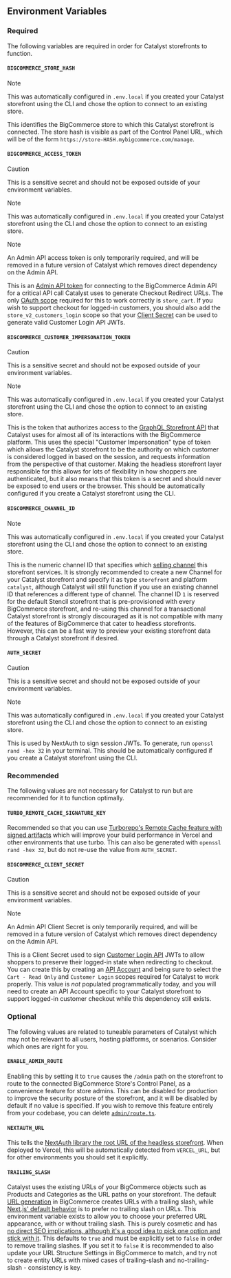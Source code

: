 ## Environment Variables

### Required
The following variables are required in order for Catalyst storefronts to function.

#### `BIGCOMMERCE_STORE_HASH`

> [!NOTE]
> This was automatically configured in `.env.local` if you created your Catalyst storefront using the CLI and chose the option to connect to an existing store.

This identifies the BigCommerce store to which this Catalyst storefront is connected. The store hash is visible as part of the Control Panel URL, which will be of the form `https://store-HASH.mybigcommerce.com/manage`.

#### `BIGCOMMERCE_ACCESS_TOKEN`

> [!CAUTION]
> This is a sensitive secret and should not be exposed outside of your environment variables.

> [!NOTE]
> This was automatically configured in `.env.local` if you created your Catalyst storefront using the CLI and chose the option to connect to an existing store.

> [!NOTE]
> An Admin API access token is only temporarily required, and will be removed in a future version of Catalyst which removes direct dependency on the Admin API.

This is an [Admin API token](https://support.bigcommerce.com/s/article/Store-API-Accounts?language=en_US#creating) for connecting to the BigCommerce Admin API for a critical API call Catalyst uses to generate Checkout Redirect URLs. The only [OAuth scope](https://developer.bigcommerce.com/docs/start/authentication/api-accounts#store-resource-scopes) required for this to work correctly is `store_cart`. If you wish to support checkout for logged-in customers, you should also add the `store_v2_customers_login` scope so that your [Client Secret](#bigcommerce_client_secret) can be used to generate valid Customer Login API JWTs.

#### `BIGCOMMERCE_CUSTOMER_IMPERSONATION_TOKEN`

> [!CAUTION]
> This is a sensitive secret and should not be exposed outside of your environment variables.

> [!NOTE]
> This was automatically configured in `.env.local` if you created your Catalyst storefront using the CLI and chose the option to connect to an existing store.

This is the token that authorizes access to the [GraphQL Storefront API](https://developer.bigcommerce.com/docs/storefront/graphql) that Catalyst uses for almost all of its interactions with the BigCommerce platform. This uses the special "Customer Impersonation" type of token which allows the Catalyst storefront to be the authority on which customer is considered logged in based on the session, and requests information from the perspective of that customer. Making the headless storefront layer responsible for this allows for lots of flexibility in how shoppers are authenticated, but it also means that this token is a secret and should never be exposed to end users or the browser. This should be automatically configured if you create a Catalyst storefront using the CLI.

#### `BIGCOMMERCE_CHANNEL_ID`

> [!NOTE]
> This was automatically configured in `.env.local` if you created your Catalyst storefront using the CLI and chose the option to connect to an existing store.

This is the numeric channel ID that specifies which [selling channel](https://developer.bigcommerce.com/docs/rest-management/channels#channels) this storefront services. It is strongly recommended to create a new Channel for your Catalyst storefront and specify it as type `storefront` and platform `catalyst`, although Catalyst will still function if you use an existing channel ID that references a different type of channel. The channel ID `1` is reserved for the default Stencil storefront that is pre-provisioned with every BigCommerce storefront, and re-using this channel for a transactional Catalyst storefront is strongly discouraged as it is not compatible with many of the features of BigCommerce that cater to headless storefronts. However, this can be a fast way to preview your existing storefront data through a Catalyst storefront if desired.

#### `AUTH_SECRET`

> [!CAUTION]
> This is a sensitive secret and should not be exposed outside of your environment variables.

> [!NOTE]
> This was automatically configured in `.env.local` if you created your Catalyst storefront using the CLI and chose the option to connect to an existing store.

This is used by NextAuth to sign session JWTs. To generate, run `openssl rand -hex 32` in your terminal. This should be automatically configured if you create a Catalyst storefront using the CLI.

### Recommended
The following values are not necessary for Catalyst to run but are recommended for it to function optimally.


#### `TURBO_REMOTE_CACHE_SIGNATURE_KEY`
Recommended so that you can use [Turborepo's Remote Cache feature with signed artifacts](https://turbo.build/repo/docs/core-concepts/remote-caching#artifact-integrity-and-authenticity-verification) which will improve your build performance in Vercel and other environments that use turbo. This can also be generated with `openssl rand -hex 32`, but do not re-use the value from `AUTH_SECRET`.

#### `BIGCOMMERCE_CLIENT_SECRET`

> [!CAUTION]
> This is a sensitive secret and should not be exposed outside of your environment variables.

> [!NOTE]
> An Admin API Client Secret is only temporarily required, and will be removed in a future version of Catalyst which removes direct dependency on the Admin API.

This is a Client Secret used to sign [Customer Login API](https://developer.bigcommerce.com/docs/start/authentication/customer-login) JWTs to allow shoppers to preserve their logged-in state when redirecting to checkout. You can create this by creating an [API Account](https://support.bigcommerce.com/s/article/Store-API-Accounts?language=en_US#creating) and being sure to select the `Cart - Read Only` and `Customer Login` scopes required for Catalyst to work properly. This value is _not_ populated programmatically today, and you will need to create an API Account specific to your Catalyst storefront to support logged-in customer checkout while this dependency still exists.

### Optional
The following values are related to tuneable parameters of Catalyst which may not be relevant to all users, hosting platforms, or scenarios. Consider which ones are right for you.

#### `ENABLE_ADMIN_ROUTE`
Enabling this by setting it to `true` causes the `/admin` path on the storefront to route to the connected BigCommerce Store's Control Panel, as a convenience feature for store admins. This can be disabled for production to improve the security posture of the storefront, and it will be disabled by default if no value is specified. If you wish to remove this feature entirely from your codebase, you can delete [`admin/route.ts`](https://github.com/bigcommerce/catalyst/blob/main/apps/core/app/admin/route.ts).

#### `NEXTAUTH_URL`
This tells the [NextAuth library the root URL of the headless storefront](https://next-auth.js.org/configuration/options#nextauth_url). When deployed to Vercel, this will be automatically detected from `VERCEL_URL`, but for other environments you should set it explicitly.

#### `TRAILING_SLASH`
Catalyst uses the existing URLs of your BigCommerce objects such as Products and Categories as the URL paths on your storefront. The default [URL generation](https://support.bigcommerce.com/s/article/Store-Settings?language=en_US#url-structure) in BigCommerce creates URLs with a trailing slash, while [Next.js' default behavior](https://nextjs.org/docs/app/api-reference/next-config-js/trailingSlash) is to prefer no trailing slash on URLs. This environment variable exists to allow you to choose your preferred URL appearance, with or without trailing slash. This is purely cosmetic and has [no direct SEO implications, although it's a good idea to pick one option and stick with it](https://developers.google.com/search/blog/2010/04/to-slash-or-not-to-slash). This defaults to `true` and must be explicitly set to `false` in order to remove trailing slashes. If you set it to `false` it is recommended to also update your URL Structure Settings in BigCommerce to match, and try not to create entity URLs with mixed cases of trailing-slash and no-trailing-slash - consistency is key.